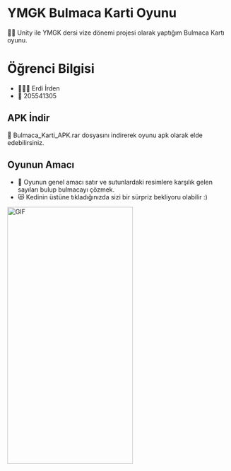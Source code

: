 # YMGK Bulmaca Karti Oyunu
👨‍💻 Unity ile YMGK dersi vize dönemi projesi olarak yaptığım Bulmaca Kartı oyunu.

# Öğrenci Bilgisi
- 👨🏻‍💼 Erdi İrden
- 🔢 205541305

## APK İndir
📲 Bulmaca_Karti_APK.rar dosyasını indirerek oyunu apk olarak elde edebilirsiniz.

## Oyunun Amacı
- 🤔 Oyunun genel amacı satır ve sutunlardaki resimlere karşılık gelen sayıları bulup bulmacayı çözmek.
- 😻 Kedinin üstüne tıkladığınızda sizi bir sürpriz bekliyoru olabilir :)

<img align="center" alt="GIF" src="https://i.hizliresim.com/t7c1snt.png" width="284" height="581" />
